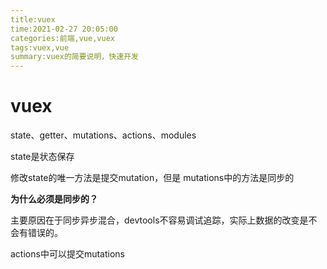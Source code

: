 ```yaml
---
title:vuex
time:2021-02-27 20:05:00
categories:前端,vue,vuex
tags:vuex,vue
summary:vuex的简要说明，快速开发
---
```

# vuex

state、getter、mutations、actions、modules

state是状态保存

修改state的唯一方法是提交mutation，但是 mutations中的方法是同步的

**为什么必须是同步的？**

主要原因在于同步异步混合，devtools不容易调试追踪，实际上数据的改变是不会有错误的。

actions中可以提交mutations